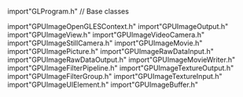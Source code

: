 
import"GLProgram.h"
// Base classes

import"GPUImageOpenGLESContext.h"
import"GPUImageOutput.h"
import"GPUImageView.h"
import"GPUImageVideoCamera.h"
import"GPUImageStillCamera.h"
import"GPUImageMovie.h"
import"GPUImagePicture.h"
import"GPUImageRawDataInput.h"
import"GPUImageRawDataOutput.h"
import"GPUImageMovieWriter.h"
import"GPUImageFilterPipeline.h"
import"GPUImageTextureOutput.h"
import"GPUImageFilterGroup.h"
import"GPUImageTextureInput.h"
import"GPUImageUIElement.h"
import"GPUImageBuffer.h"
